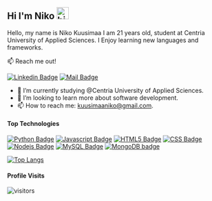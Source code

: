 ## Hi I'm Niko <img src="https://user-images.githubusercontent.com/1303154/88677602-1635ba80-d120-11ea-84d8-d263ba5fc3c0.gif" width="28px" alt="hi">

Hello, my name is Niko Kuusimaa I am 21 years old, student at Centria University of Applied Sciences. I Enjoy learning new languages and frameworks.

:mailbox: Reach me out!

[![Linkedin Badge](https://img.shields.io/badge/-Niko-0e76a8?style=flat&labelColor=0e76a8&logo=linkedin&logoColor=white)](https://www.linkedin.com/in/niko-kuusimaa-b6587620a/)
[![Mail Badge](https://img.shields.io/badge/-kuusimaaniko-c0392b?style=flat&labelColor=c0392b&logo=gmail&logoColor=white)](mailto:kuusimaaniko@gmail.com)

- 🔭 I’m currently studying @Centria University of Applied Sciences.
- 🤔 I’m looking to learn more about software development.
- 📫 How to reach me: kuusimaaniko@gmail.com.

#### Top Technologies

<!-- TODO: Make technologies links takes you to repositories -->

[![Python Badge](https://img.shields.io/badge/-Python-61DBFB?style=for-the-badge&labelColor=black&logo=python&logoColor=61DBFB)](#) [![Javascript Badge](https://img.shields.io/badge/-Javascript-F0DB4F?style=for-the-badge&labelColor=black&logo=javascript&logoColor=F0DB4F)](#) [![HTML5 Badge](https://img.shields.io/badge/-HTML5-orange?style=for-the-badge&labelColor=black&logo=HTML5&logoColor=lightorange)](#) [![CSS Badge](https://img.shields.io/badge/-CSS3-blue?style=for-the-badge&labelColor=black&logo=CSS3&logoColor=blue)](#) [![Nodejs Badge](https://img.shields.io/badge/-Node.js-3C873A?style=for-the-badge&labelColor=black&logo=node.js&logoColor=3C873A)](#)  [![MySQL Badge](https://img.shields.io/badge/-mysql-lightblue?style=for-the-badge&labelColor=black&logo=mysql&logoColor=lightblue)](#) [![MongoDB badge](https://img.shields.io/badge/-Mongodb-lightgreen?style=for-the-badge&labelColor=black&logo=mongodb&logoColor=lightgreen)](#)

[![Top Langs](https://github-readme-stats.vercel.app/api/top-langs/?username=KossuMunkki)](https://github.com/anuraghazra/github-readme-stats)


#### Profile Visits 

![visitors](https://visitor-badge.glitch.me/badge?page_id=kuusimaa)
